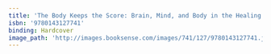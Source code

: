 ```yaml
---
title: 'The Body Keeps the Score: Brain, Mind, and Body in the Healing of Trauma'
isbn: '9780143127741'
binding: Hardcover
image_path: 'http://images.booksense.com/images/741/127/9780143127741.jpg'
---
```


